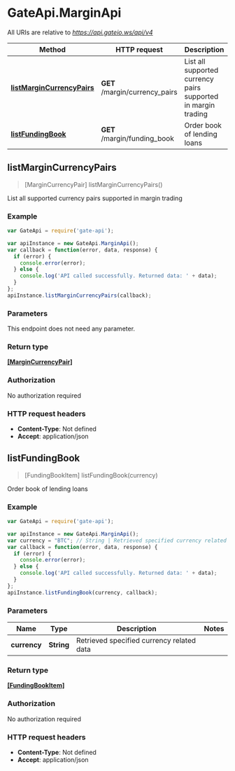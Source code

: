 # GateApi.MarginApi

All URIs are relative to *https://api.gateio.ws/api/v4*

Method | HTTP request | Description
------------- | ------------- | -------------
[**listMarginCurrencyPairs**](MarginApi.md#listMarginCurrencyPairs) | **GET** /margin/currency_pairs | List all supported currency pairs supported in margin trading
[**listFundingBook**](MarginApi.md#listFundingBook) | **GET** /margin/funding_book | Order book of lending loans


## listMarginCurrencyPairs

> [MarginCurrencyPair] listMarginCurrencyPairs()

List all supported currency pairs supported in margin trading

### Example

```javascript
var GateApi = require('gate-api');

var apiInstance = new GateApi.MarginApi();
var callback = function(error, data, response) {
  if (error) {
    console.error(error);
  } else {
    console.log('API called successfully. Returned data: ' + data);
  }
};
apiInstance.listMarginCurrencyPairs(callback);
```

### Parameters

This endpoint does not need any parameter.

### Return type

[**[MarginCurrencyPair]**](MarginCurrencyPair.md)

### Authorization

No authorization required

### HTTP request headers

- **Content-Type**: Not defined
- **Accept**: application/json

## listFundingBook

> [FundingBookItem] listFundingBook(currency)

Order book of lending loans

### Example

```javascript
var GateApi = require('gate-api');

var apiInstance = new GateApi.MarginApi();
var currency = "BTC"; // String | Retrieved specified currency related data
var callback = function(error, data, response) {
  if (error) {
    console.error(error);
  } else {
    console.log('API called successfully. Returned data: ' + data);
  }
};
apiInstance.listFundingBook(currency, callback);
```

### Parameters


Name | Type | Description  | Notes
------------- | ------------- | ------------- | -------------
 **currency** | **String**| Retrieved specified currency related data | 

### Return type

[**[FundingBookItem]**](FundingBookItem.md)

### Authorization

No authorization required

### HTTP request headers

- **Content-Type**: Not defined
- **Accept**: application/json
